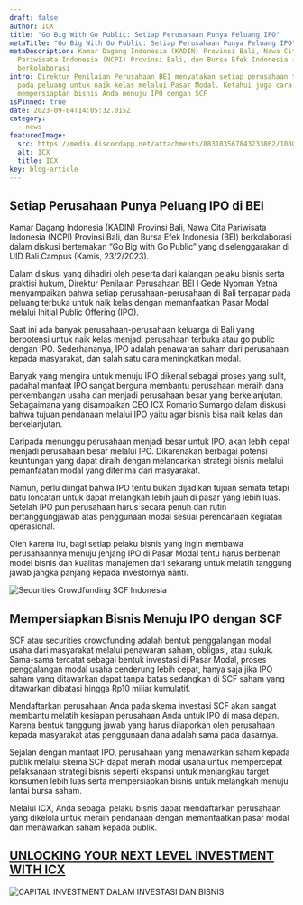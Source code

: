 ```yaml
---
draft: false
author: ICX
title: "Go Big With Go Public: Setiap Perusahaan Punya Peluang IPO"
metaTitle: "Go Big With Go Public: Setiap Perusahaan Punya Peluang IPO"
metaDescription: Kamar Dagang Indonesia (KADIN) Provinsi Bali, Nawa Cita
  Pariwisata Indonesia (NCPI) Provinsi Bali, dan Bursa Efek Indonesia (BEI)
  berkolaborasi
intro: Direktur Penilaian Perusahaan BEI menyatakan setiap perusahaan terbuka
  pada peluang untuk naik kelas melalui Pasar Modal. Ketahui juga cara
  mempersiapkan bisnis Anda menuju IPO dengan SCF
isPinned: true
date: 2023-09-04T14:05:32.015Z
category:
  - news
featuredImage:
  src: https://media.discordapp.net/attachments/883183567843233862/1080167070504865872/DCB4FA1A-903D-4F59-B1F5-AB41E14B447E.jpg
  alt: ICX
  title: ICX
key: blog-article
---
```

## Setiap Perusahaan Punya Peluang IPO di BEI

Kamar Dagang Indonesia (KADIN) Provinsi Bali, Nawa Cita Pariwisata Indonesia (NCPI) Provinsi Bali, dan Bursa Efek Indonesia (BEI) berkolaborasi dalam diskusi bertemakan “Go Big with Go Public” yang diselenggarakan di UID Bali Campus (Kamis, 23/2/2023).

Dalam diskusi yang dihadiri oleh peserta dari kalangan pelaku bisnis serta praktisi hukum, Direktur Penilaian Perusahaan BEI I Gede Nyoman Yetna menyampaikan bahwa setiap perusahaan-perusahaan di Bali terpapar pada peluang terbuka untuk naik kelas dengan memanfaatkan Pasar Modal melalui Initial Public Offering (IPO).

Saat ini ada banyak perusahaan-perusahaan keluarga di Bali yang berpotensi untuk naik kelas menjadi perusahaan terbuka atau go public dengan IPO. Sederhananya, IPO adalah penawaran saham dari perusahaan kepada masyarakat, dan salah satu cara meningkatkan modal. 

Banyak yang mengira untuk menuju IPO dikenal sebagai proses yang sulit, padahal manfaat IPO sangat berguna membantu perusahaan meraih dana perkembangan usaha dan menjadi perusahaan besar yang berkelanjutan. Sebagaimana yang disampaikan CEO ICX Romario Sumargo dalam diskusi bahwa tujuan pendanaan melalui IPO yaitu agar bisnis bisa naik kelas dan berkelanjutan.

Daripada menunggu perusahaan menjadi besar untuk IPO, akan lebih cepat menjadi perusahaan besar melalui IPO. Dikarenakan berbagai potensi keuntungan yang dapat diraih dengan melancarkan strategi bisnis melalui pemanfaatan modal yang diterima dari masyarakat.

Namun, perlu diingat bahwa IPO tentu bukan dijadikan tujuan semata tetapi batu loncatan untuk dapat melangkah lebih jauh di pasar yang lebih luas. Setelah IPO pun perusahaan harus secara penuh dan rutin bertanggungjawab atas penggunaan modal sesuai perencanaan kegiatan operasional.

Oleh karena itu, bagi setiap pelaku bisnis yang ingin membawa perusahaannya menuju jenjang IPO di Pasar Modal tentu harus berbenah model bisnis dan kualitas manajemen dari sekarang untuk melatih tanggung jawab jangka panjang kepada investornya nanti.

![Securities Crowdfunding SCF Indonesia](https://media.discordapp.net/attachments/883183567843233862/1080167071029133413/C698D2B2-8BB3-402B-BB5B-051814366099.jpg "Securities Crowdfunding SCF Indonesia")

## Mempersiapkan Bisnis Menuju IPO dengan SCF

SCF atau securities crowdfunding adalah bentuk penggalangan modal usaha dari masyarakat melalui penawaran saham, obligasi, atau sukuk. Sama-sama tercatat sebagai bentuk investasi di Pasar Modal, proses penggalangan modal usaha cenderung lebih cepat, hanya saja jika IPO saham yang ditawarkan dapat tanpa batas sedangkan di SCF saham yang ditawarkan dibatasi hingga Rp10 miliar kumulatif.

Mendaftarkan perusahaan Anda pada skema investasi SCF akan sangat membantu melatih kesiapan perusahaan Anda untuk IPO di masa depan. Karena bentuk tanggung jawab yang harus dilaporkan oleh perusahaan kepada masyarakat atas penggunaan dana adalah sama pada dasarnya.

Sejalan dengan manfaat IPO, perusahaan yang menawarkan saham kepada publik melalui skema SCF dapat meraih modal usaha untuk mempercepat pelaksanaan strategi bisnis seperti ekspansi untuk menjangkau target konsumen lebih luas serta mempersiapkan bisnis untuk melangkah menuju lantai bursa saham.

Melalui ICX, Anda sebagai pelaku bisnis dapat mendaftarkan perusahaan yang dikelola untuk meraih pendanaan dengan memanfaatkan pasar modal dan menawarkan saham kepada publik.

## [U﻿NLOCKING YOUR NEXT LEVEL INVESTMENT WITH ICX](https://icx.id/?utm_source=content_blog&utm_medium=blog&utm_campaign=blog&utm_id=content_blog&utm_content=blog_content)

![CAPITAL INVESTMENT DALAM INVESTASI DAN BISNIS](https://icx.id/img/snapinsta.app_346119647_1435083573982006_484823168912654359_n_1080-1-.jpg)